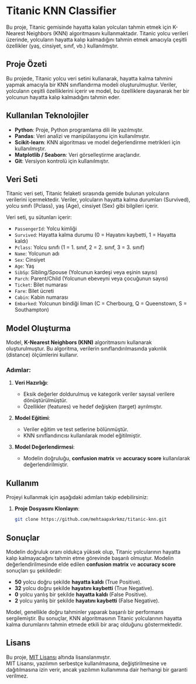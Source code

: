 # Titanic KNN Classifier

Bu proje, Titanic gemisinde hayatta kalan yolcuları tahmin etmek için K-Nearest Neighbors (KNN) algoritmasını kullanmaktadır. Titanic yolcu verileri üzerinde, yolcuların hayatta kalıp kalmadığını tahmin etmek amacıyla çeşitli özellikler (yaş, cinsiyet, sınıf, vb.) kullanılmıştır.

## Proje Özeti

Bu projede, Titanic yolcu veri setini kullanarak, hayatta kalma tahmini yapmak amacıyla bir KNN sınıflandırma modeli oluşturulmuştur. Veriler, yolcuların çeşitli özelliklerini içerir ve model, bu özelliklere dayanarak her bir yolcunun hayatta kalıp kalmadığını tahmin eder.

## Kullanılan Teknolojiler

- **Python**: Proje, Python programlama dili ile yazılmıştır.
- **Pandas**: Veri analizi ve manipülasyonu için kullanılmıştır.
- **Scikit-learn**: KNN algoritması ve model değerlendirme metrikleri için kullanılmıştır.
- **Matplotlib / Seaborn**: Veri görselleştirme araçlarıdır.
- **Git**: Versiyon kontrolü için kullanılmıştır.

## Veri Seti

Titanic veri seti, Titanic felaketi sırasında gemide bulunan yolcuların verilerini içermektedir. Veriler, yolcuların hayatta kalma durumları (Survived), yolcu sınıfı (Pclass), yaş (Age), cinsiyet (Sex) gibi bilgileri içerir.

Veri seti, şu sütunları içerir:

- `PassengerId`: Yolcu kimliği
- `Survived`: Hayatta kalma durumu (0 = Hayatını kaybetti, 1 = Hayatta kaldı)
- `Pclass`: Yolcu sınıfı (1 = 1. sınıf, 2 = 2. sınıf, 3 = 3. sınıf)
- `Name`: Yolcunun adı
- `Sex`: Cinsiyet
- `Age`: Yaş
- `SibSp`: Sibling/Spouse (Yolcunun kardeşi veya eşinin sayısı)
- `Parch`: Parent/Child (Yolcunun ebeveyni veya çocuğunun sayısı)
- `Ticket`: Bilet numarası
- `Fare`: Bilet ücreti
- `Cabin`: Kabin numarası
- `Embarked`: Yolcunun bindiği liman (C = Cherbourg, Q = Queenstown, S = Southampton)

## Model Oluşturma

Model, **K-Nearest Neighbors (KNN)** algoritmasını kullanarak oluşturulmuştur. Bu algoritma, verilerin sınıflandırılmasında yakınlık (distance) ölçümlerini kullanır.

### Adımlar:

1. **Veri Hazırlığı**:
   - Eksik değerler doldurulmuş ve kategorik veriler sayısal verilere dönüştürülmüştür.
   - Özellikler (features) ve hedef değişken (target) ayrılmıştır.

2. **Model Eğitimi**:
   - Veriler eğitim ve test setlerine bölünmüştür.
   - KNN sınıflandırıcısı kullanılarak model eğitilmiştir.

3. **Model Değerlendirmesi**:
   - Modelin doğruluğu, **confusion matrix** ve **accuracy score** kullanılarak değerlendirilmiştir.

## Kullanım

Projeyi kullanmak için aşağıdaki adımları takip edebilirsiniz:

1. **Proje Dosyasını Klonlayın**:
   ```bash
   git clone https://github.com/mehtaapxkrkmz/titanic-knn.git

  ## Sonuçlar

Modelin doğruluk oranı oldukça yüksek olup, Titanic yolcularının hayatta kalıp kalmayacağını tahmin etme görevinde başarılı olmuştur. Modelin değerlendirilmesinde elde edilen **confusion matrix** ve **accuracy score** sonuçları şu şekildedir:

- **50** yolcu doğru şekilde **hayatta kaldı** (True Positive).
- **32** yolcu doğru şekilde **hayatını kaybetti** (True Negative).
- **0** yolcu yanlış bir şekilde **hayatta kaldı** (False Positive).
- **2** yolcu yanlış bir şekilde **hayatını kaybetti** (False Negative).

Model, genellikle doğru tahminler yaparak başarılı bir performans sergilemiştir. Bu sonuçlar, KNN algoritmasının Titanic yolcularının hayatta kalma durumlarını tahmin etmede etkili bir araç olduğunu göstermektedir.

## Lisans

Bu proje, [MIT Lisansı](https://opensource.org/licenses/MIT) altında lisanslanmıştır.  
MIT Lisansı, yazılımın serbestçe kullanılmasına, değiştirilmesine ve dağıtılmasına izin verir, ancak yazılımın kullanımına dair herhangi bir garanti verilmez.
